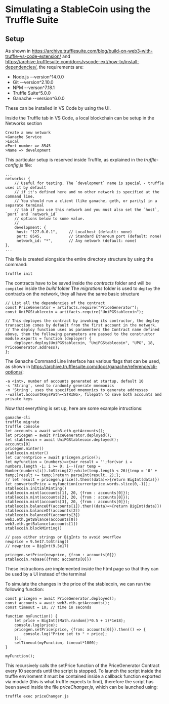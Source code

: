 # Simulating a StableCoin using the Truffle Suite

## Setup

As shown in https://archive.trufflesuite.com/blog/build-on-web3-with-truffle-vs-code-extension/ and https://archive.trufflesuite.com/docs/vscode-ext/how-to/install-dependencies/, the requirements are:

- Node.js --version^14.0.0
- Git --version^2.10.0
- NPM --verson^7.18.1
- Truffle Suite^5.0.0
- Ganache --version^6.0.0

These can be installed in VS Code by using the UI.

Inside the Truffle tab in VS Code, a local blockchain can be setup in the Networks section

    Create a new network
    >Ganache Service
    >Local
    >Port number => 8545
    >Name => development

This particular setup is reserved inside Truffle, as explained in the _truffle-config.js_ file:

    ...
    networks: {
        // Useful for testing. The `development` name is special - truffle uses it by default
        // if it's defined here and no other network is specified at the command line.
        // You should run a client (like ganache, geth, or parity) in a separate terminal
        // tab if you use this network and you must also set the `host`, `port` and `network_id`
        // options below to some value.
        //
        development: {
         host: "127.0.0.1",     // Localhost (default: none)
         port: 8545,            // Standard Ethereum port (default: none)
         network_id: "*",       // Any network (default: none)
    },
    ...

This file is created alongside the entire directory structure by using the command:

    truffle init
    
The contracts have to be saved inside the _contracts_ folder and will be `compiled` inside the _build_ folder
The _migrations_ folder is used to `deploy` the contracts on the network, they all have the same basic structure

    // List all the dependencies of the contract
    const PriceGenerator = artifacts.require("PriceGenerator");
    const UniPGStablecoin = artifacts.require("UniPGStablecoin");
    
    // This deployes the contract by invoking its contructor, the deploy transaction comes by default from the first account in the network. 
    // The deploy function uses as paramenters the Contract name defined above, then the following parameters are passed to the constructor
    module.exports = function (deployer) {   
        deployer.deploy(UniPGStablecoin, "UniPGStablecoin", "UPG", 18, PriceGenerator.address);
    };

The Ganache Command Line Interface has various flags that can be used, as shown in https://archive.trufflesuite.com/docs/ganache/reference/cli-options/:

    -a <int>, number of accounts generated at startup, default 10
    -s 'String', seed to randomly generate mnemonics
    -m 'String', uses the specified mnemonics to generate addresses
    --wallet.accountKeysPath=<STRING>, filepath to save both accounts and private keys

Now that everything is set up, here are some example intructions:

    ganache-cli
    truffle migrate
    truffle console
    let accounts = await web3.eth.getAccounts(); 
    let pricegen = await PriceGenerator.deployed();
    let stablecoin = await UniPGStablecoin.deployed();
    accounts[0]
    pricegen.minter()
    stablecoin.minter()
    let currentprice = await pricegen.price();
    let myfunction = (numbers)=>{var result = '';for(var i = numbers.length -1; i >= 0; i--){var temp = Number(numbers[i]).toString(2);while(temp.length < 26){temp = '0' + temp;}result += temp;}return parseInt(result, 2);};
    // let result = pricegen.price().then((data)=>{return BigInt(data)})
    let convertedPrice = myfunction(currentprice.words.slice(0,-1));
    stablecoin.initialMinting()
    stablecoin.mint(accounts[1], 20, {from : accounts[0]});
    stablecoin.mint(accounts[2], 20, {from : accounts[0]});
    stablecoin.mint(accounts[3], 20, {from : accounts[0]});
    stablecoin.balanceOf(accounts[1]).then((data)=>{return BigInt(data)})
    stablecoin.balanceOf(accounts[2])
    stablecoin.balanceOf(accounts[3])
    web3.eth.getBalance(accounts[0])
    web3.eth.getBalance(accounts[1])
    stablecoin.blockMinting()

    // pass either strings or BigInts to avoid overflow
    newprice = 9.5e17.toString() 
    // newprice = BigInt(9.5e17)   

    pricegen.setPrice(newprice, {from : accounts[0]}) 
    stablecoin.rebase({from: accounts[0]})

These instructions are implemented inside the html page so that they can be used by a UI instead of the terminal

To simulate the changes in the price of the stablecoin, we can run the following function:
    
    const pricegen = await PriceGenerator.deployed();
    const accounts = await web3.eth.getAccounts();
    const timeout = 10; // time in seconds

    function myFunction() {
        let price = BigInt((Math.random()*0.5 + 1)*1e18);
        console.log(price);
        pricegen.setPrice(price, {from: accounts[0]}).then(() => {
            console.log("Price set to " + price);
        });
        setTimeout(myFunction, timeout*1000);
    }

    myFunction();

This recursively calls the setPrice function of the PriceGenerator Contract every 10 seconds until the script is stopped. To launch the script inside the truffle enviroment it must be contained inside a callback function exported via module (this is what truffle expects to find), therefore the script has been saved inside the file _priceChanger.js_, which can be launched using:

    truffle exec priceChanger.js